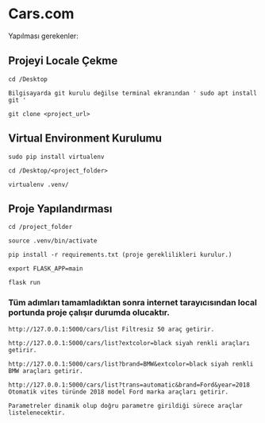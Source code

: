 # Cars.com

Yapılması gerekenler:

## Projeyi Locale Çekme

```
cd /Desktop

Bilgisayarda git kurulu değilse terminal ekranından ' sudo apt install git '

git clone <project_url>

```

## Virtual Environment Kurulumu

```
sudo pip install virtualenv

cd /Desktop/<project_folder>

virtualenv .venv/
```

## Proje Yapılandırması

```
cd /project_folder

source .venv/bin/activate

pip install -r requirements.txt (proje gereklilikleri kurulur.)

export FLASK_APP=main

flask run

```

### Tüm adımları tamamladıktan sonra internet tarayıcısından local portunda proje çalışır durumda olucaktır.

```
http://127.0.0.1:5000/cars/list Filtresiz 50 araç getirir.

http://127.0.0.1:5000/cars/list?extcolor=black siyah renkli araçları getirir.

http://127.0.0.1:5000/cars/list?brand=BMW&extcolor=black siyah renkli BMW araçları getirir.

http://127.0.0.1:5000/cars/list?trans=automatic&brand=Ford&year=2018 Otomatik vites türünde 2018 model Ford marka araçları getirir.

Parametreler dinamik olup doğru parametre girildiği sürece araçlar listelenecektir.

```
